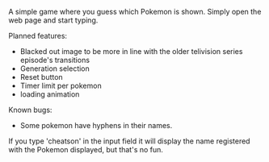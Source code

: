 A simple game where you guess which Pokemon is shown. Simply open the web page and start typing.

Planned features:
  - Blacked out image to be more in line with the older telivision series episode's transitions
  - Generation selection
  - Reset button
  - Timer limit per pokemon
  - loading animation
  
Known bugs:
  - Some pokemon have hyphens in their names.

If you type 'cheatson' in the input field it will display the name registered with the Pokemon displayed, but that's no fun.
